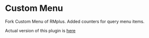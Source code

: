 # Custom Menu

Fork Custom Menu of RMplus. Added counters for query menu items.

Actual version of this plugin is [here](http://rmplus.pro/en/redmine/plugins/custom_menu)
